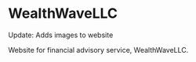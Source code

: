 # WealthWaveLLC

Update: Adds images to website

 Website for financial advisory service, WealthWaveLLC.

